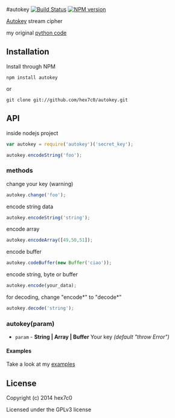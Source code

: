 #autokey [![Build Status](https://travis-ci.org/hex7c0/autokey.svg?branch=master)](https://travis-ci.org/hex7c0/autokey) [![NPM version](https://badge.fury.io/js/autokey.svg)](http://badge.fury.io/js/autokey)

[Autokey](http://en.wikipedia.org/wiki/Autokey_cipher) stream cipher

my original [python code](https://github.com/hex7c0/EncryptoPy/blob/master/modules/autokey.py)

## Installation

Install through NPM

```
npm install autokey
```
or
```
git clone git://github.com/hex7c0/autokey.git
```

## API

inside nodejs project
```js
var autokey = require('autokey')('secret_key');

autokey.encodeString('foo');
```

### methods

change your key (warning)
```js
autokey.change('foo');
```

encode string data
```js
autokey.encodeString('string');
```

encode array
```js
autokey.encodeArray([49,50,51]);
```

encode buffer
```js
autokey.codeBuffer(new Buffer('ciao'));
```

encode string, byte or buffer
```js
autokey.encode(your_data);
```

for decoding, change "encode*" to "decode*"
```js
autokey.decode('string');
```

### autokey(param)

 - `param` - **String | Array | Buffer** Your key *(default "throw Error")*

#### Examples

Take a look at my [examples](https://github.com/hex7c0/autokey/tree/master/examples)

## License
Copyright (c) 2014 hex7c0

Licensed under the GPLv3 license
